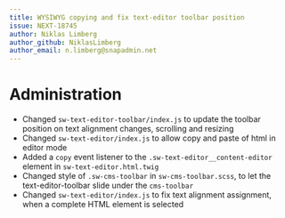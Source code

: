 ```yaml
---
title: WYSIWYG copying and fix text-editor toolbar position
issue: NEXT-18745
author: Niklas Limberg
author_github: NiklasLimberg
author_email: n.limberg@snapadmin.net
---
```

# Administration
* Changed `sw-text-editor-toolbar/index.js` to update the toolbar position on text alignment changes, scrolling and resizing
* Changed `sw-text-editor/index.js` to allow copy and paste of html in editor mode
* Added a `copy` event listener to the `.sw-text-editor__content-editor` element in `sw-text-editor.html.twig` 
* Changed style of `.sw-cms-toolbar` in `sw-cms-toolbar.scss`, to let the text-editor-toolbar slide under the `cms-toolbar`
* Changed `sw-text-editor/index.js` to fix text alignment assignment, when a complete HTML element is selected
